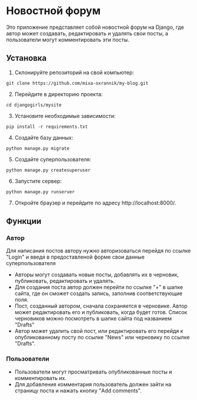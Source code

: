# Новостной форум

Это приложение представляет собой новостной форум на Django, где автор может создавать, редактировать и удалять свои посты, а пользователи могут комментировать эти посты.

## Установка

1. Склонируйте репозиторий на свой компьютер:

```
git clone https://github.com/mixa-oxrannik/my-blog.git
```

2. Перейдите в директорию проекта:
```
cd djangogirls/mysite
```
3. Установите необходимые зависимости:
```
pip install -r requirements.txt
```

4. Создайте базу данных:
```
python manage.py migrate
```

5. Создайте суперпользователя:
```
python manage.py createsuperuser
```

6. Запустите сервер:
```
python manage.py runserver
```

7. Откройте браузер и перейдите по адресу http://localhost:8000/.

## Функции

### Автор

Для написания постов автору нужно авторизоваться перейдя по ссылке "Login" и введя в предоставленой форме свои данные суперпользователя
- Авторы могут создавать новые посты, добавлять их в черновик, публиковать, редактировать и удалять.
- Для создания поста автор должен перейти по ссылке "+" в шапке сайта, где он сможет создать запись, заполнив соответствующие поля.
- Пост, созданный автором, сначала сохраняется в черновике. Автор может редактировать его и публиковать, когда будет готов. Список черновиков можно посмотреть в шапке сайта под названием "Drafts"  
- Автор может удалить свой пост, или редактировать его перейдя к опубликованному посту по ссылке "News" или черновику по ссылке "Drafts".

### Пользователи

- Пользователи могут просматривать опубликованные посты и комментировать их.
- Для добавления комментария пользователь должен зайти на страницу поста и нажать кнопку "Add comments".

